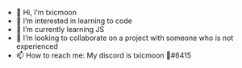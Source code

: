 - 👋 Hi, I’m txicmoon
- 👀 I’m interested in learning to code
- 🌱 I’m currently learning JS
- 💞️ I’m looking to collaborate on a project with someone who is not experienced
- 📫 How to reach me: My discord is txicmoon 🎃#6415

<!---
x0tticZ/x0tticZ is a ✨ special ✨ repository because its `README.md` (this file) appears on your GitHub profile.
You can click the Preview link to take a look at your changes.
--->
